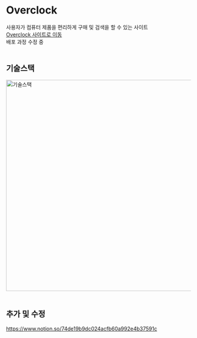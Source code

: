 # Overclock
사용자가 컴퓨터 제품을 편리하게 구매 및 검색을 할 수 있는 사이트
<br>
[Overclock 사이트로 이동](http://overclock.or.kr/overclock)<br>
배포 과정 수정 중
<br><br>

## 기술스택 
<img width="576" alt="기술스택" src="https://user-images.githubusercontent.com/82433524/197136584-a742d17e-c8ad-4cf1-a208-517a0d287037.png">
<br><br>

## 추가 및 수정
https://www.notion.so/74de19b9dc024acfb60a992e4b37591c

